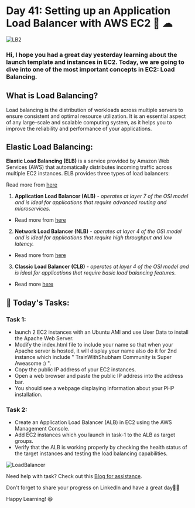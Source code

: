 # Day 41: Setting up an Application Load Balancer with AWS EC2 🚀 ☁

![LB2](https://user-images.githubusercontent.com/115981550/218145297-d55fe812-32b7-4242-a4f8-eb66312caa2c.png)

### Hi, I hope you had a great day yesterday learning about the launch template and instances in EC2. Today, we are going to dive into one of the most important concepts in EC2: Load Balancing.

## What is Load Balancing?
Load balancing is the distribution of workloads across multiple servers to ensure consistent and optimal resource utilization. It is an essential aspect of any large-scale and scalable computing system, as it helps you to improve the reliability and performance of your applications.

## Elastic Load Balancing:
**Elastic Load Balancing (ELB)** is a service provided by Amazon Web Services (AWS) that automatically distributes incoming traffic across multiple EC2 instances. ELB provides three types of load balancers:

Read more from [here](https://docs.aws.amazon.com/elasticloadbalancing/latest/userguide/what-is-load-balancing.html)

1) **Application Load Balancer (ALB)** - _operates at layer 7 of the OSI model and is ideal for applications that require advanced routing and microservices._

- Read more from [here](https://docs.aws.amazon.com/elasticloadbalancing/latest/application/introduction.html)


2) **Network Load Balancer (NLB)** - _operates at layer 4 of the OSI model and is ideal for applications that require high throughput and low latency._

- Read more from [here](https://docs.aws.amazon.com/elasticloadbalancing/latest/network/introduction.html)


3) **Classic Load Balancer (CLB)** - _operates at layer 4 of the OSI model and is ideal for applications that require basic load balancing features._
- Read more [here](https://docs.aws.amazon.com/elasticloadbalancing/latest/classic/introduction.html)

## 🎯 Today's Tasks:

### Task 1:
- launch 2 EC2 instances with an Ubuntu AMI and use User Data to install the Apache Web Server.
- Modify the index.html file to include your name so that when your Apache server is hosted, it will display your name also do it for 2nd instance which include " TrainWithShubham Community is Super Aweasome :) ".
- Copy the public IP address of your EC2 instances.
- Open a web browser and paste the public IP address into the address bar.
- You should see a webpage displaying information about your PHP installation.

### Task 2:
- Create an Application Load Balancer (ALB) in EC2 using the AWS Management Console.
- Add EC2 instances which you launch in task-1 to the ALB as target groups.
- Verify that the ALB is working properly by checking the health status of the target instances and testing the load balancing capabilities.

![LoadBalancer](https://user-images.githubusercontent.com/115981550/218143557-26ec33ce-99a7-4db6-a46f-1cf48ed77ae0.png)

Need help with task? Check out this [Blog for assistance](https://rushikesh-mashidkar.hashnode.dev/create-an-application-load-balancer-elastic-load-balancing-using-aws-ec2-instance).

Don't forget to share your progress on LinkedIn and have a great day🙌💥

Happy Learning! 😃
